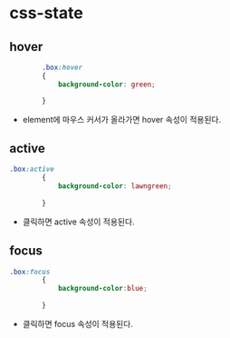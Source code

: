 # css-state

## hover
```css
        .box:hover
        {
            background-color: green;

        }
```
- element에 마우스 커서가 올라가면 hover 속성이 적용된다.

## active
```css
.box:active
        {
            background-color: lawngreen;
            
        }
```
- 클릭하면 active 속성이 적용된다.

## focus
```css
.box:focus
        {
            background-color:blue;
            
        }
```
- 클릭하면 focus 속성이 적용된다.